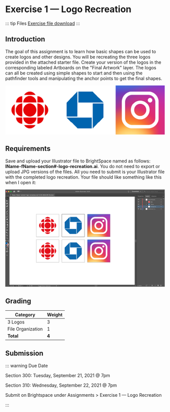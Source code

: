 # Exercise 1 — Logo Recreation

::: tip Files
[Exercise file download](https://drive.google.com/uc?export=download&id=1Orqe3IpIUOCBo2ZLrgctsJgryYfjTqw3)
:::

## Introduction

The goal of this assignment is to learn how basic shapes can be used to create logos and other designs. You will be recreating the three logos provided in the attached starter file. Create your version of the logos in the corresponding labeled Artboards on the "Final Artwork" layer. The logos can all be created using simple shapes to start and then using the pathfinder tools and manipulating the anchor points to get the final shapes.

![Three logos example](./assets/3-logos.jpg)

## Requirements

Save and upload your Illustrator file to BrightSpace named as follows: **lName-fName-section#-logo-recreation.ai**. You do not need to export or upload JPG versions of the files. All you need to submit is your Illustrator file with the completed logo recreation. Your file should like something like this when I open it:

![File setup example](./assets/logo-recreation-example.png)

## Grading

| Category          | Weight |
| ----------------- | ------ |
| 3 Logos           | 3      |
| File Organization | 1      |
| **Total**         | **4**  |

## Submission

::: warning Due Date

Section 300: Tuesday, September 21, 2021 @ 7pm

Section 310: Wednesday, September 22, 2021 @ 7pm

Submit on Brightspace under Assignments > Exercise 1 — Logo Recreation

:::
